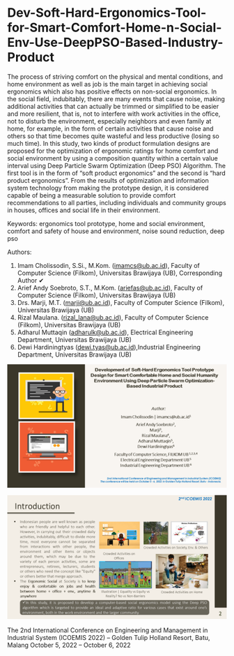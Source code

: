 # Dev-Soft-Hard-Ergonomics-Tool-for-Smart-Comfort-Home-n-Social-Env-Use-DeepPSO-Based-Industry-Product

The process of striving comfort on the physical and mental conditions, and home environment as well as job is the main target in achieving social ergonomics which also has positive effects on non-social ergonomics. In the social field, indubitably, there are many events that cause noise, making additional activities that can actually be trimmed or simplified to be easier and more resilient, that is, not to interfere with work activities in the office, not to disturb the environment, especially neighbors and even family at home, for example, in the form of certain activities that cause noise and others so that time becomes quite wasteful and less productive (losing so much time). In this study, two kinds of product formulation designs are proposed for the optimization of ergonomic ratings for home comfort and social environment by using a composition quantity within a certain value interval using Deep Particle Swarm Optimization (Deep PSO) Algorithm. The first tool is in the form of “soft product ergonomics” and the second is “hard product ergonomics”. From the results of optimization and information system technology from making the prototype design, it is considered capable of being a measurable solution to provide comfort recommendations to all parties, including individuals and community groups in houses, offices and social life in their environment.

Keywords: ergonomics tool prototype, home and social environment, comfort and safety of house and environment, noise sound reduction, deep pso

Authors:
1. Imam Cholissodin, S.Si., M.Kom. (imamcs@ub.ac.id), Faculty of Computer Science (Filkom), Universitas Brawijaya (UB), Corresponding Author ✔
2. Arief Andy Soebroto, S.T., M.Kom. (ariefas@ub.ac.id), Faculty of Computer Science (Filkom), Universitas Brawijaya (UB)
3. Drs. Marji, M.T. (marji@ub.ac.id), Faculty of Computer Science (Filkom), Universitas Brawijaya (UB)
4. Rizal Maulana. (rizal_lana@ub.ac.id), Faculty of Computer Science (Filkom), Universitas Brawijaya (UB)
5. Adharul Muttaqin (adharulk@ub.ac.id), Electrical Engineering Department, Universitas Brawijaya (UB)
6. Dewi Hardiningtyas (dewi.tyas@ub.ac.id),Industrial Engineering Department, Universitas Brawijaya (UB)

![image](https://raw.githubusercontent.com/imamcs19/Dev-Soft-Hard-Ergonomics-Tool-for-Smart-Comfort-Home-n-Social-Env-Use-DeepPSO-Based-Industry-Product/main/PPT%20-%20ICOEMIS%202022%20-%20Social%20Ergonomic%20Apps%20-%20Cover%20%20v2.01.png)

![image](https://raw.githubusercontent.com/imamcs19/Dev-Soft-Hard-Ergonomics-Tool-for-Smart-Comfort-Home-n-Social-Env-Use-DeepPSO-Based-Industry-Product/main/PPT%20-%20ICOEMIS%202022%20-%20Social%20Ergonomic%20Apps%20-%20Intro%20v2.01.png)


The 2nd International Conference on Engineering and Management in Industrial System (ICOEMIS 2022) – Golden Tulip Holland Resort, Batu, Malang
October 5, 2022 – October 6, 2022
